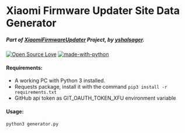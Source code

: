 # Xiaomi Firmware Updater Site Data Generator
##### Part of [XiaomiFirmwareUpdater](https://github.com/XiaomiFirmwareUpdater) Project, by [yshalsager](https://github.com/yshalsager).

[![Open Source Love](https://badges.frapsoft.com/os/v1/open-source.png?v=103)](https://github.com/ellerbrock/open-source-badges/)
[![made-with-python](https://img.shields.io/badge/Made%20with-Python-1f425f.svg)](https://www.python.org/)

#### Requirements:
* A working PC with Python 3 installed.
* Requests package, install it with the command `pip3 install -r requirements.txt`
* GitHub api token as GIT_OAUTH_TOKEN_XFU environment variable

#### Usage:
`python3 generator.py`
